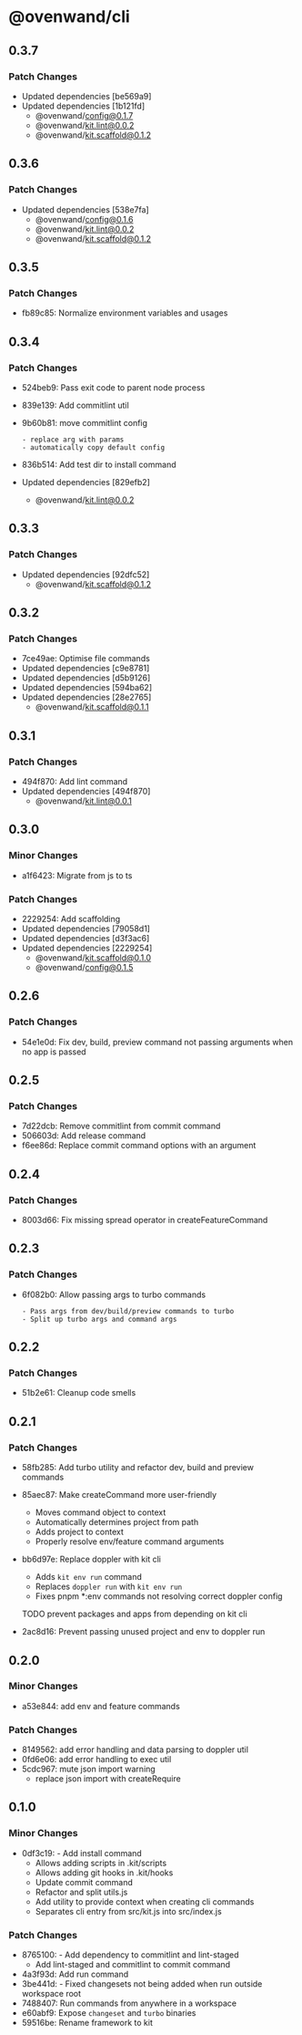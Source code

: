 # @ovenwand/cli

## 0.3.7

### Patch Changes

- Updated dependencies [be569a9]
- Updated dependencies [1b121fd]
  - @ovenwand/config@0.1.7
  - @ovenwand/kit.lint@0.0.2
  - @ovenwand/kit.scaffold@0.1.2

## 0.3.6

### Patch Changes

- Updated dependencies [538e7fa]
  - @ovenwand/config@0.1.6
  - @ovenwand/kit.lint@0.0.2
  - @ovenwand/kit.scaffold@0.1.2

## 0.3.5

### Patch Changes

- fb89c85: Normalize environment variables and usages

## 0.3.4

### Patch Changes

- 524beb9: Pass exit code to parent node process
- 839e139: Add commitlint util
- 9b60b81: move commitlint config

      - replace arg with params
      - automatically copy default config

- 836b514: Add test dir to install command
- Updated dependencies [829efb2]
  - @ovenwand/kit.lint@0.0.2

## 0.3.3

### Patch Changes

- Updated dependencies [92dfc52]
  - @ovenwand/kit.scaffold@0.1.2

## 0.3.2

### Patch Changes

- 7ce49ae: Optimise file commands
- Updated dependencies [c9e8781]
- Updated dependencies [d5b9126]
- Updated dependencies [594ba62]
- Updated dependencies [28e2765]
  - @ovenwand/kit.scaffold@0.1.1

## 0.3.1

### Patch Changes

- 494f870: Add lint command
- Updated dependencies [494f870]
  - @ovenwand/kit.lint@0.0.1

## 0.3.0

### Minor Changes

- a1f6423: Migrate from js to ts

### Patch Changes

- 2229254: Add scaffolding
- Updated dependencies [79058d1]
- Updated dependencies [d3f3ac6]
- Updated dependencies [2229254]
  - @ovenwand/kit.scaffold@0.1.0
  - @ovenwand/config@0.1.5

## 0.2.6

### Patch Changes

- 54e1e0d: Fix dev, build, preview command not passing arguments when no app is passed

## 0.2.5

### Patch Changes

- 7d22dcb: Remove commitlint from commit command
- 506603d: Add release command
- f6ee86d: Replace commit command options with an argument

## 0.2.4

### Patch Changes

- 8003d66: Fix missing spread operator in createFeatureCommand

## 0.2.3

### Patch Changes

- 6f082b0: Allow passing args to turbo commands

      - Pass args from dev/build/preview commands to turbo
      - Split up turbo args and command args

## 0.2.2

### Patch Changes

- 51b2e61: Cleanup code smells

## 0.2.1

### Patch Changes

- 58fb285: Add turbo utility and refactor dev, build and preview commands
- 85aec87: Make createCommand more user-friendly

  - Moves command object to context
  - Automatically determines project from path
  - Adds project to context
  - Properly resolve env/feature command arguments

- bb6d97e: Replace doppler with kit cli

  - Adds `kit env run` command
  - Replaces `doppler run` with `kit env run`
  - Fixes pnpm \*:env commands not resolving correct doppler config

  TODO prevent packages and apps from depending on kit cli

- 2ac8d16: Prevent passing unused project and env to doppler run

## 0.2.0

### Minor Changes

- a53e844: add env and feature commands

### Patch Changes

- 8149562: add error handling and data parsing to doppler util
- 0fd6e06: add error handling to exec util
- 5cdc967: mute json import warning
  - replace json import with createRequire

## 0.1.0

### Minor Changes

- 0df3c19: - Add install command
  - Allows adding scripts in .kit/scripts
  - Allows adding git hooks in .kit/hooks
  - Update commit command
  - Refactor and split utils.js
  - Add utility to provide context when creating cli commands
  - Separates cli entry from src/kit.js into src/index.js

### Patch Changes

- 8765100: - Add dependency to commitlint and lint-staged
  - Add lint-staged and commitlint to commit command
- 4a3f93d: Add run command
- 3be441d: - Fixed changesets not being added when run outside workspace root
- 7488407: Run commands from anywhere in a workspace
- e60abf9: Expose `changeset` and `turbo` binaries
- 59516be: Rename framework to kit
